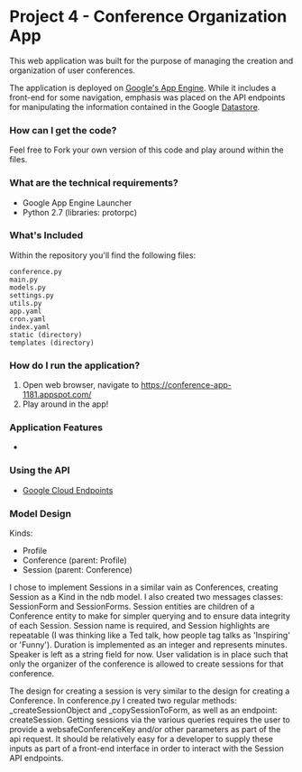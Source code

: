# Project 4 - Conference Organization App
This web application was built for the purpose of managing the creation and organization of user conferences.

The application is deployed on [Google's App Engine][1]. While it includes a front-end for some navigation, emphasis was placed on the API endpoints for manipulating the information contained in the Google [Datastore][2].

### How can I get the code?
Feel free to Fork your own version of this code and play around within the files.

### What are the technical requirements?
* Google App Engine Launcher
* Python 2.7 (libraries: protorpc)

### What's Included
Within the repository you'll find the following files:
```
conference.py
main.py
models.py
settings.py
utils.py
app.yaml
cron.yaml
index.yaml
static (directory)
templates (directory)
```

### How do I run the application?
1. Open web browser, navigate to https://conference-app-1181.appspot.com/
2. Play around in the app!

### Application Features
* 

### Using the API
- [Google Cloud Endpoints][3]

### Model Design
Kinds:
- Profile
- Conference (parent: Profile)
- Session (parent: Conference)

I chose to implement Sessions in a similar vain as Conferences, creating Session as a Kind in the ndb model.  I also created two messages classes: SessionForm and SessionForms.  Session entities are children of a Conference entity to make for simpler querying and to ensure data integrity of each Session.  Session name is required, and Session highlights are repeatable (I was thinking like a Ted talk, how people tag talks as 'Inspiring' or 'Funny').  Duration is implemented as an integer and represents minutes.  Speaker is left as a string field for now.  User validation is in place such that only the organizer of the conference is allowed to create sessions for that conference.

The design for creating a session is very similar to the design for creating a Conference.  In conference.py I created two regular methods: _createSessionObject and _copySessionToForm, as well as an endpoint: createSession.  Getting sessions via the various queries requires the user to provide a websafeConferenceKey and/or other parameters as part of the api request.  It should be relatively easy for a developer to supply these inputs as part of a front-end interface in order to interact with the Session API endpoints.




[1]: https://developers.google.com/appengine
[2]: https://cloud.google.com/appengine/docs/python/ndb/
[3]: https://developers.google.com/appengine/docs/python/endpoints/

